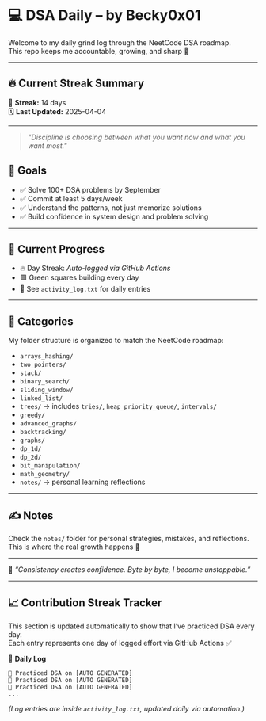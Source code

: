 # 💻 DSA Daily – by Becky0x01

Welcome to my daily grind log through the NeetCode DSA roadmap.  
This repo keeps me accountable, growing, and sharp 💪


---

## 🔥 Current Streak Summary

📆 **Streak:** 14 days  
🗓️ **Last Updated:** 2025-04-04

---

> _"Discipline is choosing between what you want now and what you want most."_


## 🎯 Goals
- ✅ Solve 100+ DSA problems by September
- ✅ Commit at least 5 days/week
- ✅ Understand the patterns, not just memorize solutions
- ✅ Build confidence in system design and problem solving

---

## 🔁 Current Progress
- 🔥 Day Streak: _Auto-logged via GitHub Actions_
- 🟩 Green squares building every day
- 📘 See `activity_log.txt` for daily entries

---

## 📁 Categories
My folder structure is organized to match the NeetCode roadmap:

- `arrays_hashing/`
- `two_pointers/`
- `stack/`
- `binary_search/`
- `sliding_window/`
- `linked_list/`
- `trees/` → includes `tries/`, `heap_priority_queue/`, `intervals/`
- `greedy/`
- `advanced_graphs/`
- `backtracking/`
- `graphs/`
- `dp_1d/`
- `dp_2d/`
- `bit_manipulation/`
- `math_geometry/`
- `notes/` → personal learning reflections

---

## ✍️ Notes
Check the `notes/` folder for personal strategies, mistakes, and reflections.  
This is where the real growth happens 🌱

---

🧠 _“Consistency creates confidence. Byte by byte, I become unstoppable.”_


---

## 📈 Contribution Streak Tracker

This section is updated automatically to show that I’ve practiced DSA every day.  
Each entry represents one day of logged effort via GitHub Actions ✅

📅 **Daily Log**
```
📘 Practiced DSA on [AUTO GENERATED]
📘 Practiced DSA on [AUTO GENERATED]
📘 Practiced DSA on [AUTO GENERATED]
...
```

_(Log entries are inside `activity_log.txt`, updated daily via automation.)_


